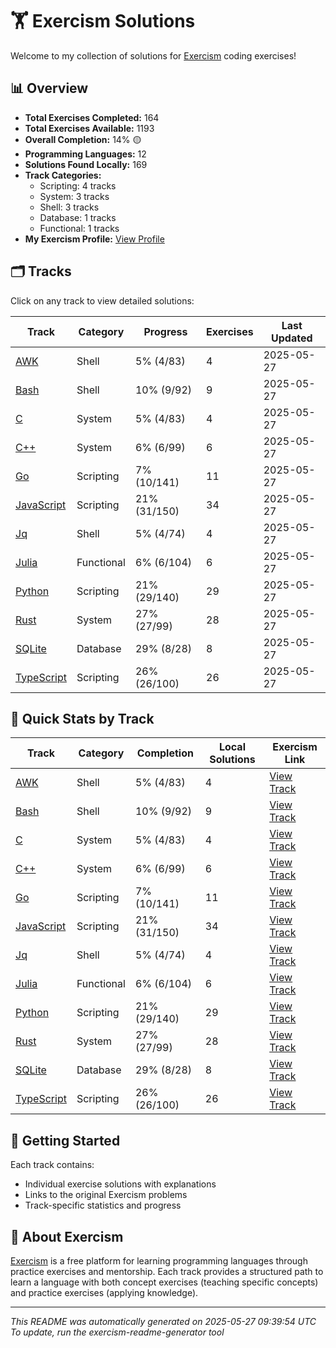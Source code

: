 # 🏋️ Exercism Solutions

Welcome to my collection of solutions for [Exercism](https://exercism.org/) coding exercises!

## 📊 Overview

- **Total Exercises Completed:** 164
- **Total Exercises Available:** 1193
- **Overall Completion:** 14% 🟡
- **Programming Languages:** 12
- **Solutions Found Locally:** 169
- **Track Categories:**
  - Scripting: 4 tracks
  - System: 3 tracks
  - Shell: 3 tracks
  - Database: 1 tracks
  - Functional: 1 tracks
- **My Exercism Profile:** [View Profile](https://exercism.org/profiles/princemuel)

## 🗂️ Tracks

Click on any track to view detailed solutions:

| Track | Category | Progress | Exercises | Last Updated |
|-------|----------|----------|-----------|-------------|
| [AWK](awk/README.md) | Shell | 5% (4/83) | 4 | 2025-05-27 |
| [Bash](bash/README.md) | Shell | 10% (9/92) | 9 | 2025-05-27 |
| [C](c/README.md) | System | 5% (4/83) | 4 | 2025-05-27 |
| [C++](cpp/README.md) | System | 6% (6/99) | 6 | 2025-05-27 |
| [Go](go/README.md) | Scripting | 7% (10/141) | 11 | 2025-05-27 |
| [JavaScript](javascript/README.md) | Scripting | 21% (31/150) | 34 | 2025-05-27 |
| [Jq](jq/README.md) | Shell | 5% (4/74) | 4 | 2025-05-27 |
| [Julia](julia/README.md) | Functional | 6% (6/104) | 6 | 2025-05-27 |
| [Python](python/README.md) | Scripting | 21% (29/140) | 29 | 2025-05-27 |
| [Rust](rust/README.md) | System | 27% (27/99) | 28 | 2025-05-27 |
| [SQLite](sqlite/README.md) | Database | 29% (8/28) | 8 | 2025-05-27 |
| [TypeScript](typescript/README.md) | Scripting | 26% (26/100) | 26 | 2025-05-27 |

## 🎯 Quick Stats by Track

| Track | Category | Completion | Local Solutions | Exercism Link |
|-------|----------|------------|-----------------|---------------|
| [AWK](awk/README.md) | Shell | 5% (4/83) | 4 | [View Track](https://exercism.org/tracks/awk) |
| [Bash](bash/README.md) | Shell | 10% (9/92) | 9 | [View Track](https://exercism.org/tracks/bash) |
| [C](c/README.md) | System | 5% (4/83) | 4 | [View Track](https://exercism.org/tracks/c) |
| [C++](cpp/README.md) | System | 6% (6/99) | 6 | [View Track](https://exercism.org/tracks/cpp) |
| [Go](go/README.md) | Scripting | 7% (10/141) | 11 | [View Track](https://exercism.org/tracks/go) |
| [JavaScript](javascript/README.md) | Scripting | 21% (31/150) | 34 | [View Track](https://exercism.org/tracks/javascript) |
| [Jq](jq/README.md) | Shell | 5% (4/74) | 4 | [View Track](https://exercism.org/tracks/jq) |
| [Julia](julia/README.md) | Functional | 6% (6/104) | 6 | [View Track](https://exercism.org/tracks/julia) |
| [Python](python/README.md) | Scripting | 21% (29/140) | 29 | [View Track](https://exercism.org/tracks/python) |
| [Rust](rust/README.md) | System | 27% (27/99) | 28 | [View Track](https://exercism.org/tracks/rust) |
| [SQLite](sqlite/README.md) | Database | 29% (8/28) | 8 | [View Track](https://exercism.org/tracks/sqlite) |
| [TypeScript](typescript/README.md) | Scripting | 26% (26/100) | 26 | [View Track](https://exercism.org/tracks/typescript) |
## 🚀 Getting Started

Each track contains:
- Individual exercise solutions with explanations
- Links to the original Exercism problems
- Track-specific statistics and progress

## 📝 About Exercism

[Exercism](https://exercism.org/) is a free platform for learning programming languages through practice exercises and mentorship. Each track provides a structured path to learn a language with both concept exercises (teaching specific concepts) and practice exercises (applying knowledge).

---

*This README was automatically generated on 2025-05-27 09:39:54 UTC*
*To update, run the exercism-readme-generator tool*
